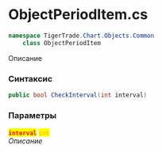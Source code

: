 
# ObjectPeriodItem.cs
```csharp
namespace TigerTrade.Chart.Objects.Common  
    class ObjectPeriodItem
```

Описание

### Синтаксис
```csharp
public bool CheckInterval(int interval)
```

### Параметры  
<mark style="color:red;">**`interval`**</mark> <mark style="color:orange;">`int`</mark>  
 *Описание*  
  

                    
                    
